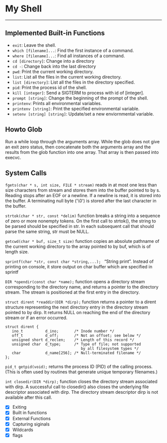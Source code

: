 # My Shell
---

## Implemented Built-in Functions

 - `exit`: Leave the shell.
 - `which [filename]...`: Find the first instance of a command.
 - `where [filename]...`: Find all instances of a command.
 - `cd [directory]`: Change into a directory
 - `cd -`: Change back into the last directory
 - `pwd`: Print the current working directory.
 - `list`: List all the files in the current working directory.
 - `list [directory]`: List all the files in the directory specified.
 - `pid`: Print the process id of the shell.
 - `kill [integer]`: Send a SIGTERM to process with id of [integer].
 - `prompt [string]`: Change the beginning of the prompt of the shell.
 - `printenv`: Prints all environmental variables.
 - `printenv [string]`: Print the specified environmental variable.
 - `setenv [string] [string]`: Update/set a new enviornmental variable.

## Howto Glob

Run a while loop through the arguments array. While the glob does not
give an exit zero status, then concatenate both the arguments array and
the results from the glob function into one array. That array is then
passed into execvc. 

## System Calls 

`fgets(char * s, int size, FILE * stream)`
reads in at most one less than size characters from stream and stores 
them into the buffer pointed to by s. Reading stops after an
EOF or a newline.  If a newline is read, it is stored into the buffer.
A terminating null byte ('\0') is stored after the  last  character  in
the buffer.

`strtok(char * str, const *delim)`
function breaks a string into a sequence of zero or more
nonempty tokens.  On the first call  to  strtok(),  the  string  to  be
parsed should be specified in str.  In each subsequent call that should
parse the same string, str must be NULL.

`getcwd(char * buf, size_t size)`
function copies an absolute pathname of the current
working directory to the array pointed to by buf, which is of length
size.

`sprintf(char *str, const char *string,...); `
“String print”. Instead of printing on console, it store output on char buffer which are specified in sprintf

`DIR *opendir(const char *name);`
function opens a directory stream corresponding to the
directory name, and returns a pointer to the directory stream.  The
stream is positioned at the first entry in the directory.

`struct dirent *readdir(DIR *dirp);`
function returns a pointer to a dirent structure
representing the next directory entry in the directory stream pointed
to by dirp.  It returns NULL on reaching the end of the directory
stream or if an error occurred.

```
struct dirent {
   ino_t          d_ino;       /* Inode number */
   off_t          d_off;       /* Not an offset; see below */
   unsigned short d_reclen;    /* Length of this record */
   unsigned char  d_type;      /* Type of file; not supported
                                  by all filesystem types */
   char           d_name[256]; /* Null-terminated filename */
};
```

`pid_t getpid(void);`
returns the process ID (PID) of the calling process.  (This
is often used by routines that generate unique temporary filenames.)

`int closedir(DIR *dirp);`
function closes the directory stream associated with dirp. A successful call to closedir() also closes the underlying file descriptor associated with dirp. The directory stream descriptor dirp is not available after this call.

- [x] Exiting
- [x] Built in functions
- [x] External Functions
- [x] Capturing siginals 
- [x] Wildcards
- [x] flags
